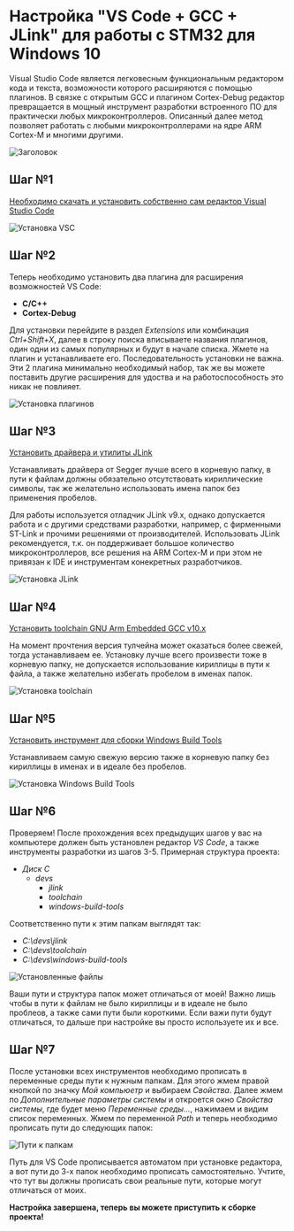 # Настройка "VS Code + GCC + JLink" для работы с STM32 для Windows 10
>
Visual Studio Code является легковесным функциональным редактором кода и текста, возможности которого расширяются с помощью плагинов. В связке с открытым GCC и плагином Cortex-Debug редактор превращается в мощный инструмент разработки встроенного ПО для практически любых микроконтроллеров. Описанный далее метод позволяет работать с любыми микроконтроллерами на ядре ARM Cortex-M и многими другими.

![Заголовок](https://github.com/RedCommissary/vsc-for-stm32/blob/master/docs/pic/1.PNG)

## Шаг №1
[Необходимо скачать и установить собственно сам редактор Visual Studio Code](https://code.visualstudio.com/)
>
![Установка VSC](https://github.com/RedCommissary/vsc-for-stm32/blob/master/docs/pic/2.PNG)

## Шаг №2
Теперь необходимо установить два плагина для расширения возможностей VS Code:

* **C/C++**
*  **Cortex-Debug**

Для установки перейдите в раздел *Extensions* или комбинация *Ctrl+Shift+X*, далее в строку поиска вписываете названия плагинов, один одни из самых популярных и будут в начале списка. Жмете на плагин и устанавливаете его. Последовательность установки не важна. Эти 2 плагина минимально необходимый набор, так же вы можете поставить другие расширения для удоства и на работоспособность это никак не повлияет.
>
![Установка плагинов](https://github.com/RedCommissary/vsc-for-stm32/blob/master/docs/pic/3.PNG)

## Шаг №3
[Установить драйвера и утилиты JLink](https://www.segger.com/downloads/jlink/#J-LinkSoftwareAndDocumentationPack)

Устанавливать драйвера от Segger лучше всего в корневую папку, в пути к файлам должны обязательно отсутствовать кириллические символы, так же желательно использовать имена папок без применения пробелов.

Для работы используется отладчик JLink v9.x, однако допускается работа и с другими средствами разработки, например, с фирменными ST-Link и прочими решениями от производителей. Использовать JLink рекомендуется, т.к. он поддерживает большое количество микроконтроллеров, все решения на ARM Cortex-M и при этом не привязан к IDE и инструментам конекретных разработчиков.
>
![Установка JLink](https://github.com/RedCommissary/vsc-for-stm32/blob/master/docs/pic/4.PNG)

## Шаг №4
[Установить toolchain GNU Arm Embedded GCC v10.x](https://github.com/xpack-dev-tools/arm-none-eabi-gcc-xpack/releases)

На момент прочтения версия тулчейна может оказаться более свежей, тогда устанавливаем ее. Установку лучше всего произвести тоже в корневую папку, не допускается использование кириллицы в пути к файла, а также желательно избегать пробелом в именах папок.
>
![Установка toolchain](https://github.com/RedCommissary/vsc-for-stm32/blob/master/docs/pic/5.PNG)

## Шаг №5
[Установить инструмент для сборки Windows Build Tools](https://github.com/xpack-dev-tools/windows-build-tools-xpack/releases)

Устанавливаем самую свежую версию также в корневую папку без кириллицы в именах и в идеале без пробелов.
>
![Установка Windows Build Tools](https://github.com/RedCommissary/vsc-for-stm32/blob/master/docs/pic/6.PNG)

## Шаг №6
Проверяем! После прохождения всех предыдущих шагов у вас на компьютере должен быть установлен редактор *VS Code*, а также инструменты разработки из шагов 3-5. Примерная структура проекта:

* _Диск С_
    * _devs_ 
        * _jlink_
        * _toolchain_
        * _windows-build-tools_

Соответственно пути к этим папкам выглядят так:

* _C:\devs\jlink_
* _C:\devs\toolchain_
* _C:\devs\windows-build-tools_

>
![Установленные файлы](https://github.com/RedCommissary/vsc-for-stm32/blob/master/docs/pic/7.PNG)

Ваши пути и структура папок может отличаться от моей! Важно лишь чтобы в пути к файлам не было кириллицы и в идеале не было проблеов, а также сами пути были короткими. Если важи пути будут отличаться, то дальше при настройке вы просто используете их и все.

## Шаг №7
После установки всех инструментов необходимо прописать в переменные среды пути к нужным папкам. Для этого жмем правой кнопкой по значку *Мой компьюетр* и выбираем *Свойства*. Далее жмем по *Дополнительные параметры системы* и откроется окно *Свойства системы*, где будет меню *Переменные среды...*, нажимаем и видим список переменных. Жмем по переменной *Path* и теперь необходимо прописать пути до следующих папок:
>
![Пути к папкам](https://github.com/RedCommissary/vsc-for-stm32/blob/master/docs/pic/8.PNG)

Путь для VS Code прописывается автоматом при установке редактора, а вот пути до 3-х папок необходимо прописать самостоятельно. Учтите, что тут вы должны прописать свои реальные пути, которые могут отличаться от моих.

**Настройка завершена, теперь вы можете приступить к сборке проекта!**
